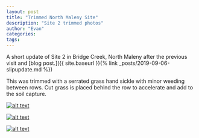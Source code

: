 ```yaml
---
layout: post
title: "Trimmed North Maleny Site"
description: "Site 2 trimmed photos"
author: "Evan"
categories: 
tags: 
---
```

A short update of Site 2 in Bridge Creek, North Maleny after the previous visit and [blog post.]({{ site.baseurl }}{% link _posts/2019-09-06-slipupdate.md %})

This was trimmed with a serrated grass hand sickle with minor weeding between rows. Cut grass is placed behind the row to accelerate and add to the soil capture.

[![alt text](https://i.imgur.com/rLPkoOXl.jpg "Site 2")](https://u.teknik.io/7Wlgd.jpg)

[![alt text](https://i.imgur.com/7Ld8sODl.jpg "Site 2")](https://u.teknik.io/wEpMc.jpg)

[![alt text](https://i.imgur.com/Br5YH5Ml.jpg "Site 2")](https://u.teknik.io/2Amz6.jpg)